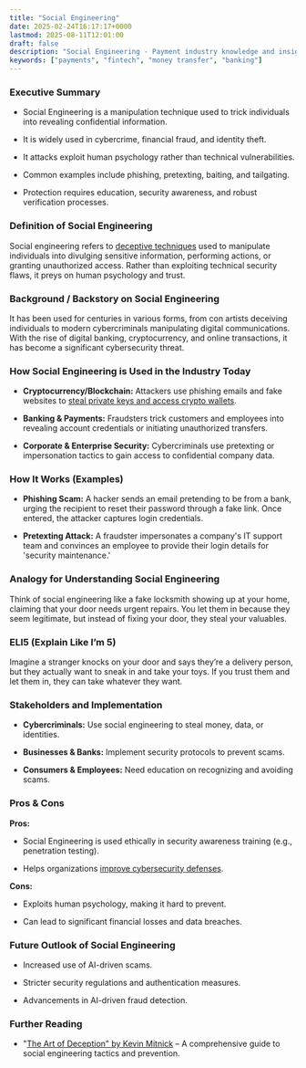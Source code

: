 ```yaml
---
title: "Social Engineering"
date: 2025-02-24T16:17:17+0000
lastmod: 2025-08-11T12:01:00
draft: false
description: "Social Engineering - Payment industry knowledge and insights"
keywords: ["payments", "fintech", "money transfer", "banking"]
---
```


### Executive Summary

- Social Engineering is a manipulation technique used to trick individuals into revealing confidential information.

- It is widely used in cybercrime, financial fraud, and identity theft.

- It attacks exploit human psychology rather than technical vulnerabilities.

- Common examples include phishing, pretexting, baiting, and tailgating.

- Protection requires education, security awareness, and robust verification processes.

### Definition of Social Engineering

Social engineering refers to [deceptive techniques](https://faisalkhanllc.xyz/resources/payments-wiki/f/fraud/) used to manipulate individuals into divulging sensitive information, performing actions, or granting unauthorized access. Rather than exploiting technical security flaws, it preys on human psychology and trust.

### Background / Backstory on Social Engineering

It has been used for centuries in various forms, from con artists deceiving individuals to modern cybercriminals manipulating digital communications. With the rise of digital banking, cryptocurrency, and online transactions, it has become a significant cybersecurity threat.

### How Social Engineering is Used in the Industry Today

- **Cryptocurrency/Blockchain:** Attackers use phishing emails and fake websites to [steal private keys and access crypto wallets](https://faisalkhanllc.xyz/resources/payments-wiki/n/not-your-keys-not-your-coins/).

- **Banking & Payments:** Fraudsters trick customers and employees into revealing account credentials or initiating unauthorized transfers.

- **Corporate & Enterprise Security:** Cybercriminals use pretexting or impersonation tactics to gain access to confidential company data.

### How It Works (Examples)

- **Phishing Scam:** A hacker sends an email pretending to be from a bank, urging the recipient to reset their password through a fake link. Once entered, the attacker captures login credentials.

- **Pretexting Attack:** A fraudster impersonates a company's IT support team and convinces an employee to provide their login details for 'security maintenance.'

### Analogy for Understanding Social Engineering

Think of social engineering like a fake locksmith showing up at your home, claiming that your door needs urgent repairs. You let them in because they seem legitimate, but instead of fixing your door, they steal your valuables.

### ELI5 (Explain Like I’m 5)

Imagine a stranger knocks on your door and says they’re a delivery person, but they actually want to sneak in and take your toys. If you trust them and let them in, they can take whatever they want. 

### Stakeholders and Implementation

- **Cybercriminals:** Use social engineering to steal money, data, or identities.

- **Businesses & Banks:** Implement security protocols to prevent scams.

- **Consumers & Employees:** Need education on recognizing and avoiding scams.

### Pros & Cons

**Pros:**

- Social Engineering is used ethically in security awareness training (e.g., penetration testing).

- Helps organizations [improve cybersecurity defenses](https://faisalkhanllc.xyz/resources/payments-wiki/f/fraud-protection/).

**Cons:**

- Exploits human psychology, making it hard to prevent.

- Can lead to significant financial losses and data breaches.

### Future Outlook of Social Engineering

- Increased use of AI-driven scams.

- Stricter security regulations and authentication measures.

- Advancements in AI-driven fraud detection.

### Further Reading

- "[The Art of Deception" by Kevin Mitnick](https://www.goodreads.com/book/show/18160.The_Art_of_Deception) – A comprehensive guide to social engineering tactics and prevention.
